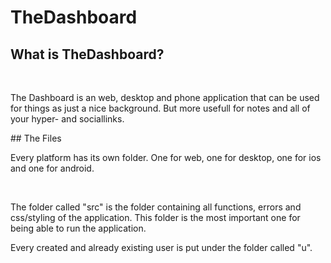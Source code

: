# TheDashboard
## What is TheDashboard?
<br>
<p>
  The Dashboard is an web, desktop and phone application that can be used for things as just a nice background. But more usefull for notes and all of your hyper- and sociallinks.
</p>
## The Files
<br>
<p>
  Every platform has its own folder. One for web, one for desktop, one for ios and one for android.
</p>
<br>
<p>
  The folder called "src" is the folder containing all functions, errors and css/styling of the application. This folder is the most important one for being able to run the application.
</p>
<p>
  Every created and already existing user is put under the folder called "u".
</p>
